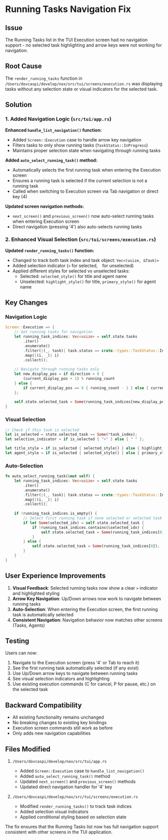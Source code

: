 # Running Tasks Navigation Fix

## Issue
The Running Tasks list in the TUI Execution screen had no navigation support - no selected task highlighting and arrow keys were not working for navigation.

## Root Cause
The `render_running_tasks` function in `/Users/dovcaspi/develop/nox/src/tui/screens/execution.rs` was displaying tasks without any selection state or visual indicators for the selected task.

## Solution
### 1. Added Navigation Logic (`src/tui/app.rs`)

**Enhanced `handle_list_navigation()` function:**
- Added `Screen::Execution` case to handle arrow key navigation
- Filters tasks to only show running tasks (`TaskStatus::InProgress`)
- Maintains proper selection state when navigating through running tasks

**Added `auto_select_running_task()` method:**
- Automatically selects the first running task when entering the Execution screen
- Ensures a running task is selected if the current selection is not a running task
- Called when switching to Execution screen via Tab navigation or direct key (4)

**Updated screen navigation methods:**
- `next_screen()` and `previous_screen()` now auto-select running tasks when entering Execution screen
- Direct navigation (pressing '4') also auto-selects running tasks

### 2. Enhanced Visual Selection (`src/tui/screens/execution.rs`)

**Updated `render_running_tasks()` function:**
- Changed to track both task index and task object: `Vec<(usize, &Task)>`
- Added selection indicator (`>` for selected, ` ` for unselected)
- Applied different styles for selected vs unselected tasks:
  - Selected: `selected_style()` for title and agent name
  - Unselected: `highlight_style()` for title, `primary_style()` for agent name

## Key Changes

### Navigation Logic
```rust
Screen::Execution => {
    // Get running tasks for navigation
    let running_task_indices: Vec<usize> = self.state.tasks
        .iter()
        .enumerate()
        .filter(|(_, task)| task.status == crate::types::TaskStatus::InProgress)
        .map(|(i, _)| i)
        .collect();
    
    // Navigate through running tasks only
    let new_display_pos = if direction > 0 {
        (current_display_pos + 1) % running_count
    } else {
        if current_display_pos == 0 { running_count - 1 } else { current_display_pos - 1 }
    };
    
    self.state.selected_task = Some(running_task_indices[new_display_pos]);
}
```

### Visual Selection
```rust
// Check if this task is selected
let is_selected = state.selected_task == Some(*task_index);
let selection_indicator = if is_selected { ">" } else { " " };

let title_style = if is_selected { selected_style() } else { highlight_style() };
let agent_style = if is_selected { selected_style() } else { primary_style() };
```

### Auto-Selection
```rust
fn auto_select_running_task(&mut self) {
    let running_task_indices: Vec<usize> = self.state.tasks
        .iter()
        .enumerate()
        .filter(|(_, task)| task.status == crate::types::TaskStatus::InProgress)
        .map(|(i, _)| i)
        .collect();
    
    if !running_task_indices.is_empty() {
        // Select first running task if none selected or selected task is not running
        if let Some(selected_idx) = self.state.selected_task {
            if !running_task_indices.contains(&selected_idx) {
                self.state.selected_task = Some(running_task_indices[0]);
            }
        } else {
            self.state.selected_task = Some(running_task_indices[0]);
        }
    }
}
```

## User Experience Improvements

1. **Visual Feedback**: Selected running tasks now show a clear `>` indicator and highlighted styling
2. **Arrow Key Navigation**: Up/Down arrows now work to navigate between running tasks
3. **Auto-Selection**: When entering the Execution screen, the first running task is automatically selected
4. **Consistent Navigation**: Navigation behavior now matches other screens (Tasks, Agents)

## Testing

Users can now:
1. Navigate to the Execution screen (press '4' or Tab to reach it)
2. See the first running task automatically selected (if any exist)
3. Use Up/Down arrow keys to navigate between running tasks
4. See visual selection indicators and highlighting
5. Use existing execution commands (C for cancel, P for pause, etc.) on the selected task

## Backward Compatibility

- All existing functionality remains unchanged
- No breaking changes to existing key bindings
- Execution screen commands still work as before
- Only adds new navigation capabilities

## Files Modified

1. `/Users/dovcaspi/develop/nox/src/tui/app.rs`
   - Added `Screen::Execution` case to `handle_list_navigation()`
   - Added `auto_select_running_task()` method
   - Updated `next_screen()` and `previous_screen()` methods
   - Updated direct navigation handler for '4' key

2. `/Users/dovcaspi/develop/nox/src/tui/screens/execution.rs`
   - Modified `render_running_tasks()` to track task indices
   - Added selection visual indicators
   - Applied conditional styling based on selection state

The fix ensures that the Running Tasks list now has full navigation support consistent with other screens in the TUI application.